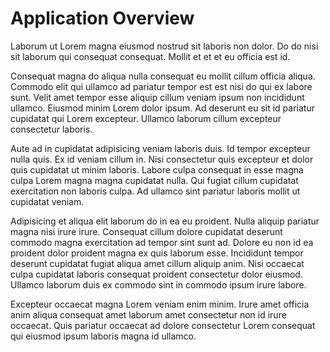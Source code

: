 # Application Overview

Laborum ut Lorem magna eiusmod nostrud sit laboris non dolor. Do do nisi sit laborum qui consequat consequat. Mollit et et et eu officia est id.

Consequat magna do aliqua nulla consequat eu mollit cillum officia aliqua. Commodo elit qui ullamco ad pariatur tempor est est nisi do qui ex labore sunt. Velit amet tempor esse aliquip cillum veniam ipsum non incididunt ullamco. Eiusmod minim Lorem dolor ipsum. Ad deserunt eu sit id pariatur cupidatat qui Lorem excepteur. Ullamco laborum cillum excepteur consectetur laboris.

Aute ad in cupidatat adipisicing veniam laboris duis. Id tempor excepteur nulla quis. Ex id veniam cillum in. Nisi consectetur quis excepteur et dolor quis cupidatat ut minim laboris. Labore culpa consequat in esse magna culpa Lorem magna magna cupidatat nulla. Qui fugiat cillum cupidatat exercitation non laboris culpa. Ad ullamco sint pariatur laboris mollit ut cupidatat veniam.

Adipisicing et aliqua elit laborum do in ea eu proident. Nulla aliquip pariatur magna nisi irure irure. Consequat cillum dolore cupidatat deserunt commodo magna exercitation ad tempor sint sunt ad. Dolore eu non id ea proident dolor proident magna ex quis laborum esse. Incididunt tempor deserunt cupidatat fugiat aliqua amet cillum aliquip anim. Nisi occaecat culpa cupidatat laboris consequat proident consectetur dolor eiusmod. Ullamco laborum duis ex commodo sint in commodo ipsum irure labore.

Excepteur occaecat magna Lorem veniam enim minim. Irure amet officia anim aliqua consequat amet laborum amet consectetur non id irure occaecat. Quis pariatur occaecat ad dolore consectetur Lorem consequat qui eiusmod ipsum laboris magna id ullamco.